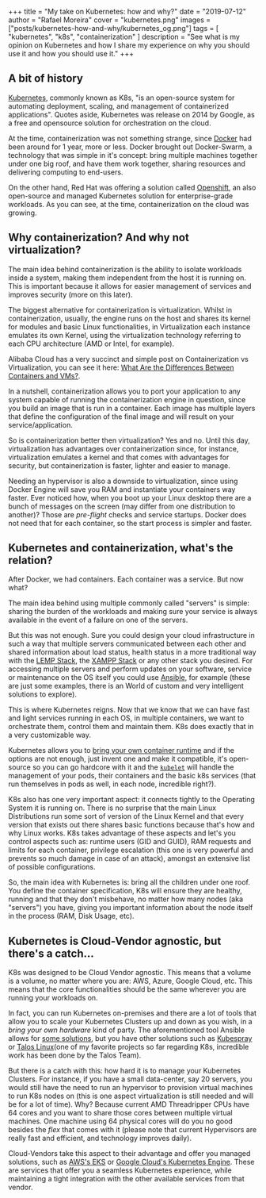 +++
title = "My take on Kubernetes: how and why?"
date = "2019-07-12"
author = "Rafael Moreira"
cover = "kubernetes.png"
images = ["posts/kubernetes-how-and-why/kubernetes_og.png"]
tags = [ "kubernetes", "k8s", "containerization" ]
description = "See what is my opinion on Kubernetes and how I share my experience on why you should use it and how you should use it." 
+++

## A bit of history

[Kubernetes](https://kubernetes.io/), commonly known as K8s, "is an open-source system for automating deployment, scaling, and management of containerized applications". Quotes aside, Kubernetes was release on 2014 by Google, as a free and opensource solution for orchestration on the cloud.

At the time, containerization was not something strange, since [Docker](https://www.docker.com/) had been around for 1 year, more or less. Docker brought out Docker-Swarm, a technology that was simple in it's concept: bring multiple machines together under one big roof, and have them work together, sharing resources and delivering computing to end-users.

On the other hand, Red Hat was offering a solution called [Openshift](https://www.redhat.com/en/technologies/cloud-computing/openshift), an also open-source and managed Kubernetes solution for enterprise-grade workloads. As you can see, at the time, containerization on the cloud was growing.

## Why containerization? And why not virtualization?

The main idea behind containerization is the ability to isolate workloads inside a system, making them independent from the host it is running on. This is important because it allows for easier management of services and improves security (more on this later).

The biggest alternative for containerization is virtualization. Whilst in containerization, usually, the engine runs on the host and shares its kernel for modules and basic Linux functionalities, in Virtualization each instance emulates its own Kernel, using the virtualization technology referring to each CPU architecture (AMD or Intel, for example).

Alibaba Cloud has a very succinct and simple post on Containerization vs Virtualization, you can see it here: [What Are the Differences Between Containers and VMs?](https://www.alibabacloud.com/knowledge/difference-between-container-and-virtual-machine).

In a nutshell, containerization allows you to port your application to any system capable of running the containerization engine in question, since you build an image that is run in a container. Each image has multiple layers that define the configuration of the final image and will result on your service/application.

So is containerization better then virtualization? Yes and no. Until this day, virtualization has advantages over containerization since, for instance, virtualization emulates a kernel and that comes with advantages for security, but containerization is faster, lighter and easier to manage.

Needing an hypervisor is also a downside to virtualization, since using Docker Engine will save you RAM and instantiate your containers way faster. Ever noticed how, when you boot up your Linux desktop there are a bunch of messages on the screen (may differ from one distribution to another)? Those are _pre-flight_ checks and service startups. Docker does not need that for each container, so the start process is simpler and faster.

## Kubernetes and containerization, what's the relation?

After Docker, we had containers. Each container was a service. But now what?

The main idea behind using multiple commonly called "servers" is simple: sharing the burden of the workloads and making sure your service is always available in the event of a failure on one of the servers.

But this was not enough. Sure you could design your cloud infrastructure in such a way that multiple servers communicated between each other and shared information about load status, health status in a more traditional way with the [LEMP Stack](https://lemp.io/), the [XAMPP Stack](https://www.apachefriends.org/) or any other stack you desired. For accessing multiple servers and perform updates on your software, service or maintenance on the OS itself you could use [Ansible](https://www.ansible.com/), for example (these are just some examples, there is an World of custom and very intelligent solutions to explore).

This is where Kubernetes reigns. Now that we know that we can have fast and light services running in each OS, in multiple containers, we want to orchestrate them, control them and maintain them. K8s does exactly that in a very customizable way.

Kubernetes allows you to [bring your own container runtime](https://kubernetes.io/docs/setup/production-environment/container-runtimes/) and if the options are not enough, just invent one and make it compatible, it's open-source so you can go hardcore with it and the [`kubelet`](https://kubernetes.io/docs/reference/command-line-tools-reference/kubelet/) will handle the management of your pods, their containers and the basic k8s services (that run themselves in pods as well, in each node, incredible right?).

K8s also has one very important aspect: it connects tightly to the Operating System it is running on. There is no surprise that the main Linux Distributions run some sort of version of the Linux Kernel and that every version that exists out there shares basic functions because that's how and why Linux works. K8s takes advantage of these aspects and let's you control aspects such as: runtime users (GID and GUID), RAM requests and limits for each container, privilege escalation (this one is very powerful and prevents so much damage in case of an attack), amongst an extensive list of possible configurations.

So, the main idea with Kubernetes is: bring all the children under one roof. You define the container specification, K8s will ensure they are healthy, running and that they don't misbehave, no matter how many nodes (aka "servers") you have, giving you important information about the node itself in the process (RAM, Disk Usage, etc).

## Kubernetes is Cloud-Vendor agnostic, but there's a catch...

K8s was designed to be Cloud Vendor agnostic. This means that a volume is a volume, no matter where you are: AWS, Azure, Google Cloud, etc. This means that the core functionalities should be the same wherever you are running your workloads on.

In fact, you can run Kubernetes on-premises and there are a lot of tools that allow you to scale your Kubernetes Clusters up and down as you wish, in a _bring your own hardware_ kind of party. The aforementioned tool Ansible allows for [some solutions](https://kubernetes.io/blog/2019/03/15/kubernetes-setup-using-ansible-and-vagrant/), but you have other solutions such as [Kubespray](https://github.com/kubernetes-sigs/kubespray) or [Talos Linux](https://www.talos.dev/)(one of my favorite projects so far regarding K8s, incredible work has been done by the Talos Team).

But there is a catch with this: how hard it is to manage your Kubernetes Clusters. For instance, if you have a small data-center, say 20 servers, you would still have the need to run an hypervisor to provision virtual machines to run K8s nodes on (this is one aspect virtualization is still needed and will be for a lot of time). Why? Because current AMD Threadripper CPUs have 64 cores and you want to share those cores between multiple virtual machines. One machine using 64 physical cores will do you no good besides the _flex_ that comes with it (please note that current Hypervisors are really fast and efficient, and technology improves daily).

Cloud-Vendors take this aspect to their advantage and offer you managed solutions, such as [AWS's EKS](https://aws.amazon.com/eks/) or [Google Cloud's Kubernetes Engine](https://cloud.google.com/kubernetes-engine). These are services that offer you a seamless Kubernetes experience, while maintaining a tight integration with the other available services from that vendor.
